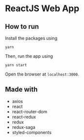 # ReactJS Web App

## How to run

Install the packages using

```shell
yarn
```

Then, run the app using

```shell
yarn start
```

Open the browser at `localhost:3000`.

## Made with

- axios
- react
- react-router-dom
- react-redux
- redux
- redux-saga
- styled-components
